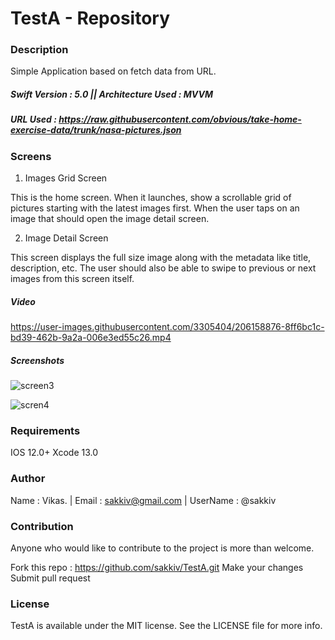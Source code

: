 # TestA - Repository

### Description 
 Simple Application based on fetch data from URL.
 
 ##### Swift Version : 5.0    ||  Architecture Used : MVVM
 ##### URL Used : https://raw.githubusercontent.com/obvious/take-home-exercise-data/trunk/nasa-pictures.json
 
### Screens

1. Images Grid Screen

This is the home screen. When it launches, show a scrollable grid of pictures starting with the latest images first. When the user taps on an image that should open the image detail screen.

2. Image Detail Screen

This screen displays the full size image along with the metadata like title, description, etc. The user should also be able to swipe to previous or next images from this screen itself.

##### Video


https://user-images.githubusercontent.com/3305404/206158876-8ff6bc1c-bd39-462b-9a2a-006e3ed55c26.mp4


##### Screenshots 
 
 ![screen3](https://user-images.githubusercontent.com/3305404/206143910-042846fb-5045-478f-bcd0-0ebb204b349e.jpg)
 
 ![scren4](https://user-images.githubusercontent.com/3305404/206143998-5d1da9c2-17e6-48bc-b405-8e0e21461c37.jpg)

### Requirements
IOS 12.0+
Xcode 13.0

### Author
 Name : Vikas. |
 Email : sakkiv@gmail.com  | 
 UserName : @sakkiv


### Contribution
Anyone who would like to contribute to the project is more than welcome.

Fork this repo : https://github.com/sakkiv/TestA.git
Make your changes
Submit pull request


### License
TestA is available under the MIT license. See the LICENSE file for more info.

